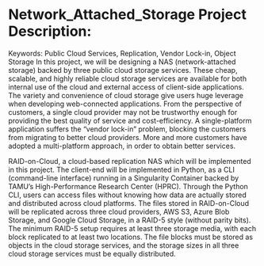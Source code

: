 # Network_Attached_Storage Project Description:
Keywords: Public Cloud Services, Replication, Vendor Lock-in, Object Storage
In this project, we will be designing a NAS (network-attached storage) backed by three public 
cloud storage services. These cheap, scalable, and highly reliable cloud storage services are 
available for both internal use of the cloud and external access of client-side applications. The variety 
and convenience of cloud storage give users huge leverage when developing web-connected 
applications.
From the perspective of customers, a single cloud provider may not be trustworthy enough for 
providing the best quality of service and cost-efficiency. A single-platform application suffers the 
“vendor lock-in” problem, blocking the customers from migrating to better cloud providers. More and 
more customers have adopted a multi-platform approach, in order to obtain better services. 

RAID-on-Cloud, a cloud-based replication NAS which will be implemented in this project. 
The client-end will be implemented in Python, as a CLI (command-line interface) running in a Singularity Container backed by TAMU’s High-Performance Research Center (HPRC). 
Through the Python CLI, users can access files without knowing how data are actually stored and distributed across cloud platforms.
The files stored in RAID-on-Cloud will be replicated across three cloud providers, AWS S3, Azure Blob Storage, and Google Cloud Storage, in a RAID-5 style (without parity bits).
The minimum RAID-5 setup requires at least three storage media, with each block replicated to at least two locations. 
The file blocks must be stored as objects in the cloud storage services, and the storage sizes in all three cloud storage services must be equally distributed.
